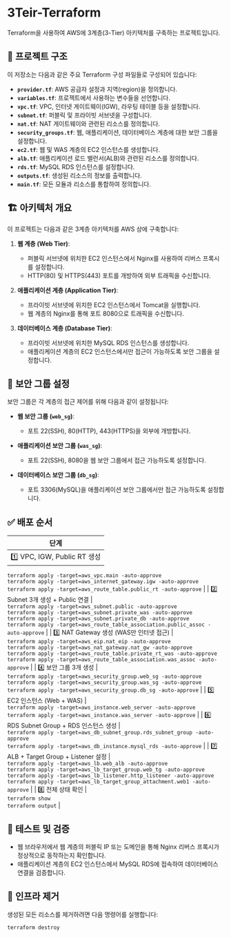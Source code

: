 # 3Teir-Terraform

Terraform을 사용하여 AWS에 3계층(3-Tier) 아키텍처를 구축하는 프로젝트입니다.

## 📁 프로젝트 구조

이 저장소는 다음과 같은 주요 Terraform 구성 파일들로 구성되어 있습니다:

- **`provider.tf`**: AWS 공급자 설정과 지역(region)을 정의합니다.
- **`variables.tf`**: 프로젝트에서 사용하는 변수들을 선언합니다.
- **`vpc.tf`**: VPC, 인터넷 게이트웨이(IGW), 라우팅 테이블 등을 설정합니다.
- **`subnet.tf`**: 퍼블릭 및 프라이빗 서브넷을 구성합니다.
- **`nat.tf`**: NAT 게이트웨이와 관련된 리소스를 정의합니다.
- **`security_groups.tf`**: 웹, 애플리케이션, 데이터베이스 계층에 대한 보안 그룹을 설정합니다.
- **`ec2.tf`**: 웹 및 WAS 계층의 EC2 인스턴스를 생성합니다.
- **`alb.tf`**: 애플리케이션 로드 밸런서(ALB)와 관련된 리소스를 정의합니다.
- **`rds.tf`**: MySQL RDS 인스턴스를 설정합니다.
- **`outputs.tf`**: 생성된 리소스의 정보를 출력합니다.
- **`main.tf`**: 모든 모듈과 리소스를 통합하여 정의합니다.

## 🏗️ 아키텍처 개요

이 프로젝트는 다음과 같은 3계층 아키텍처를 AWS 상에 구축합니다:

1. **웹 계층 (Web Tier)**:
   - 퍼블릭 서브넷에 위치한 EC2 인스턴스에서 Nginx를 사용하여 리버스 프록시를 설정합니다.
   - HTTP(80) 및 HTTPS(443) 포트를 개방하여 외부 트래픽을 수신합니다.

2. **애플리케이션 계층 (Application Tier)**:
   - 프라이빗 서브넷에 위치한 EC2 인스턴스에서 Tomcat을 실행합니다.
   - 웹 계층의 Nginx를 통해 포트 8080으로 트래픽을 수신합니다.

3. **데이터베이스 계층 (Database Tier)**:
   - 프라이빗 서브넷에 위치한 MySQL RDS 인스턴스를 생성합니다.
   - 애플리케이션 계층의 EC2 인스턴스에서만 접근이 가능하도록 보안 그룹을 설정합니다.

## 🔐 보안 그룹 설정

보안 그룹은 각 계층의 접근 제어를 위해 다음과 같이 설정됩니다:

- **웹 보안 그룹 (`web_sg`)**:
  - 포트 22(SSH), 80(HTTP), 443(HTTPS)을 외부에 개방합니다.

- **애플리케이션 보안 그룹 (`was_sg`)**:
  - 포트 22(SSH), 8080을 웹 보안 그룹에서 접근 가능하도록 설정합니다.

- **데이터베이스 보안 그룹 (`db_sg`)**:
  - 포트 3306(MySQL)을 애플리케이션 보안 그룹에서만 접근 가능하도록 설정합니다.


## ✅ 배포 순서

| 단계 |
|------|
| 1️⃣ VPC, IGW, Public RT 생성 |  
`terraform apply -target=aws_vpc.main -auto-approve`  
`terraform apply -target=aws_internet_gateway.igw -auto-approve`  
`terraform apply -target=aws_route_table.public_rt -auto-approve` |
| 2️⃣ Subnet 3개 생성 + Public 연결 |  
`terraform apply -target=aws_subnet.public -auto-approve`  
`terraform apply -target=aws_subnet.private_was -auto-approve`  
`terraform apply -target=aws_subnet.private_db -auto-approve`  
`terraform apply -target=aws_route_table_association.public_assoc -auto-approve` |
| 3️⃣ NAT Gateway 생성 (WAS만 인터넷 접근) |  
`terraform apply -target=aws_eip.nat_eip -auto-approve`  
`terraform apply -target=aws_nat_gateway.nat_gw -auto-approve`  
`terraform apply -target=aws_route_table.private_rt_was -auto-approve`  
`terraform apply -target=aws_route_table_association.was_assoc -auto-approve` |
| 4️⃣ 보안 그룹 3개 생성 |  
`terraform apply -target=aws_security_group.web_sg -auto-approve`  
`terraform apply -target=aws_security_group.was_sg -auto-approve`  
`terraform apply -target=aws_security_group.db_sg -auto-approve` |
| 5️⃣ EC2 인스턴스 (Web + WAS) |  
`terraform apply -target=aws_instance.web_server -auto-approve`  
`terraform apply -target=aws_instance.was_server -auto-approve` |
| 6️⃣ RDS Subnet Group + RDS 인스턴스 생성 |  
`terraform apply -target=aws_db_subnet_group.rds_subnet_group -auto-approve`  
`terraform apply -target=aws_db_instance.mysql_rds -auto-approve` |
| 7️⃣ ALB + Target Group + Listener 설정 |  
`terraform apply -target=aws_lb.web_alb -auto-approve`  
`terraform apply -target=aws_lb_target_group.web_tg -auto-approve`  
`terraform apply -target=aws_lb_listener.http_listener -auto-approve`  
`terraform apply -target=aws_lb_target_group_attachment.web1 -auto-approve` |
| 8️⃣ 전체 상태 확인 |  
`terraform show`  
`terraform output` |


## 🧪 테스트 및 검증

- 웹 브라우저에서 웹 계층의 퍼블릭 IP 또는 도메인을 통해 Nginx 리버스 프록시가 정상적으로 동작하는지 확인합니다.
- 애플리케이션 계층의 EC2 인스턴스에서 MySQL RDS에 접속하여 데이터베이스 연결을 검증합니다.

## 🧹 인프라 제거

생성된 모든 리소스를 제거하려면 다음 명령어를 실행합니다:

```bash
terraform destroy
